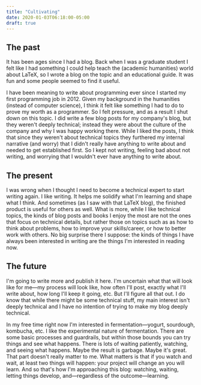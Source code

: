 ```yaml
---
title: "Cultivating"
date: 2020-01-03T06:18:00-05:00
draft: true
---
```


## The past

It has been ages since I had a blog. Back when I was a graduate
student I felt like I had something I could help teach the (academic
humanities) world about LaTeX, so I wrote a blog on the topic and an
educational guide. It was fun and some people seemed to find it
useful.

I have been meaning to write about programming ever since I started my
first programming job in 2012. Given my background in the humanities
(instead of computer science), I think it felt like something I had to
do to prove my worth as a programmer. So I felt pressure, and as a
result I shut down on this topic. I did write a few blog posts for my
company's blog, but they weren't deeply technical; instead they were
about the culture of the company and why I was happy working
there. While I liked the posts, I think that since they weren't about
technical topics they furthered my internal narrative (and worry) that
I didn't really have anything to write about and needed to get
established first. So I kept not writing, feeling bad about not
writing, and worrying that I wouldn't ever have anything to write
about.

## The present

I was wrong when I thought I need to become a technical expert to
start writing again. I like writing. It helps me solidify what I'm
learning and shape what I think. And sometimes (as I saw with that
LaTeX blog), the finished product is useful for others as well. What
is more, while I like technical topics, the kinds of blog posts and
books I enjoy the most are not the ones that focus on technical
details, but rather those on topics such as as how to think about
problems, how to improve your skills/career, or how to better work
with others. No big surprise there I suppose: the kinds of things I
have always been interested in writing are the things I'm interested
in reading now.

## The future

I'm going to write more and publish it here. I'm uncertain what that
will look like for me&mdash;my process will look like, how often
I'll post, exactly what I'll write about, how long I'll keep it going,
etc. But I'll figure all that out. I do know that while there might be
some technical stuff, my main interest isn't deeply technical and I
have no intention of trying to make my blog deeply technical.

In my free time right now I'm interested in fermentation&mdash;yogurt,
sourdough, kombucha, etc. I like the experimental nature of
fermentation. There are some basic processes and guardrails, but
within those bounds you can try things and see what happens. There is
lots of waiting patiently, watching, and seeing what happens. Maybe
the result is garbage. Maybe it's great. That part doesn't really
matter to me. What matters is that if you watch and wait, at least two
things will happen: your project will change an you will learn. And so
that's how I'm approaching this blog: watching, waiting, letting
things develop, and&mdash;regardless of the outcome&mdash;learning.
